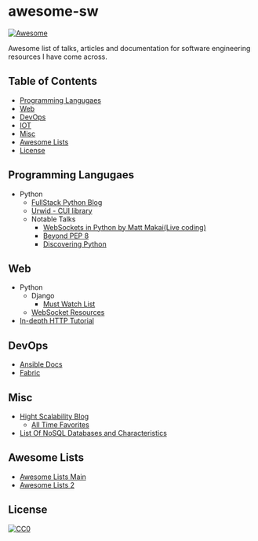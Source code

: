 # awesome-sw
[![Awesome](https://cdn.rawgit.com/sindresorhus/awesome/d7305f38d29fed78fa85652e3a63e154dd8e8829/media/badge.svg)](https://github.com/sindresorhus/awesome)

Awesome list of talks, articles and documentation for software engineering resources I have come across. 

## Table of Contents

- [Programming Langugaes](#programing-languages)
- [Web](#web)
- [DevOps](#devops)
- [IOT](#iot)
- [Misc](#misc)
- [Awesome Lists](#awesome-lists)
- [License](#license)


## Programming Langugaes

- Python
  - [FullStack Python Blog](http://www.fullstackpython.com/)
  - [Urwid - CUI library](https://github.com/urwid/urwid)
  - Notable Talks
    - [WebSockets in Python by Matt Makai(Live coding)](https://www.youtube.com/watch?v=L5YQbNrFfyw)
    - [Beyond PEP 8](https://www.youtube.com/watch?v=wf-BqAjZb8M)
    - [Discovering Python](https://www.youtube.com/watch?v=RZ4Sn-Y7AP8)
 
## Web

- Python
  - Django  
    - [Must Watch List](https://gitlab.com/rosarior/django-must-watch)
  - [WebSocket Resources](http://www.mattmakai.com/websockets-python-resources.html)
- [In-depth HTTP Tutorial](http://www.tutorialspoint.com/http/index.htm)

## DevOps

- [Ansible Docs](http://docs.ansible.com/ansible/)
- [Fabric](http://www.fabfile.org/)

<!-- ## IOT
- []()
 -->
## Misc

- [Hight Scalability Blog](http://highscalability.com/)
    - [All Time Favorites](http://highscalability.com/)
- [List Of NoSQL Databases and Characteristics](http://nosql-database.org/)

## Awesome Lists

- [Awesome Lists Main](https://github.com/sindresorhus/awesome)
- [Awesome Lists 2](https://github.com/jnv/lists)

## License

[![CC0](http://mirrors.creativecommons.org/presskit/buttons/88x31/svg/cc-zero.svg)](https://creativecommons.org/publicdomain/zero/1.0/)
